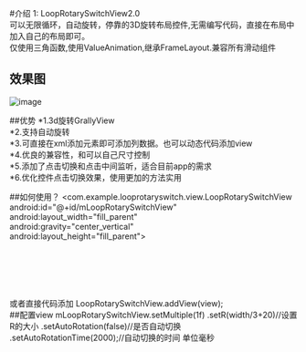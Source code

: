 #介绍
1: LoopRotarySwitchView2.0<br />
可以无限循环，自动旋转，停靠的3D旋转布局控件,无需编写代码，直接在布局中加入自己的布局即可。<br />
仅使用三角函数,使用ValueAnimation,继承FrameLayout.兼容所有滑动组件

## 效果图
![image](https://github.com/dalong982242260/LoopRotarySwitch/blob/master/img/dalong.gif)

##优势
*1.3d旋转GrallyView<br />
*2.支持自动旋转<br />
*3.可直接在xml添加元素即可添加列数据。也可以动态代码添加view<br />
*4.优良的兼容性，和可以自己尺寸控制<br />
*5.添加了点击切换和点击中间监听，适合目前app的需求<br />
*6.优化控件点击切换效果，使用更加的方法实用<br />

##如何使用？
 <com.example.looprotaryswitch.view.LoopRotarySwitchView<br />
        android:id="@+id/mLoopRotarySwitchView" <br />
        android:layout_width="fill_parent" <br />
        android:gravity="center_vertical"<br />
        android:layout_height="fill_parent"> <br />
        
  <!--  此处添加你的View元素，也可以用layout包裹 --!><br />
       <include android:id="@+id/item1" layout="@layout/item_view0"></include><br />
       <include android:id="@+id/item2" layout="@layout/item_view1"></include> <br />
       <include android:id="@+id/item3" layout="@layout/item_view2"></include> <br />
       
 </com.example.looprotaryswitch.view.LoopRotarySwitchView> <br />
 
 
 或者直接代码添加  LoopRotarySwitchView.addView(view);<br />
 
 
 
 ##配置view
    mLoopRotarySwitchView.setMultiple(1f)                      
            .setR(width/3+20)//设置R的大小                          
            .setAutoRotation(false)//是否自动切换                    
            .setAutoRotationTime(2000);//自动切换的时间  单位毫秒         
 
 
 
